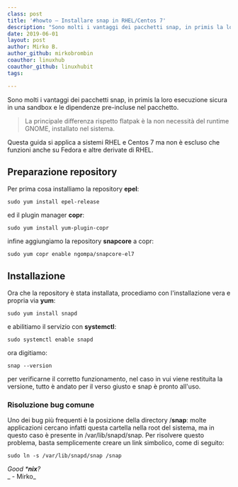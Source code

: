 ```yaml
---
class: post
title: '#howto – Installare snap in RHEL/Centos 7'
description: "Sono molti i vantaggi dei pacchetti snap, in primis la loro esecuzione sicura in una sandbox e le dipendenze pre-incluse nel pacchetto."
date: 2019-06-01
layout: post
author: Mirko B.
author_github: mirkobrombin
coauthor: linuxhub
coauthor_github: linuxhubit
tags:

---
```

Sono molti i vantaggi dei pacchetti snap, in primis la loro esecuzione sicura in una sandbox e le dipendenze pre-incluse nel pacchetto.

> La principale differenza rispetto flatpak è la non necessità del runtime GNOME, installato nel sistema.

Questa guida si applica a sistemi RHEL e Centos 7 ma non è escluso che funzioni anche su Fedora e altre derivate di RHEL.

## Preparazione repository

Per prima cosa installiamo la repository **epel**:

    sudo yum install epel-release

ed il plugin manager **copr**:

    sudo yum install yum-plugin-copr

infine aggiungiamo la repository **snapcore** a copr:

    sudo yum copr enable ngompa/snapcore-el7

## Installazione

Ora che la repository è stata installata, procediamo con l'installazione vera e propria via **yum**:

    sudo yum install snapd

e abilitiamo il servizio con **systemctl**:

    sudo systemctl enable snapd

ora digitiamo:

    snap --version

per verificarne il corretto funzionamento, nel caso in vui viene restituita la versione, tutto è andato per il verso giusto e snap è pronto all'uso.

### Risoluzione bug comune

Uno dei bug più frequenti è la posizione della directory /**snap**: molte applicazioni cercano infatti questa cartella nella root del sistema, ma in questo caso è presente in /var/lib/snapd/snap. Per risolvere questo problema, basta semplicemente creare un link simbolico, come di seguito:

    sudo ln -s /var/lib/snapd/snap /snap

_Good ***nix**?_  
_ - Mirko_